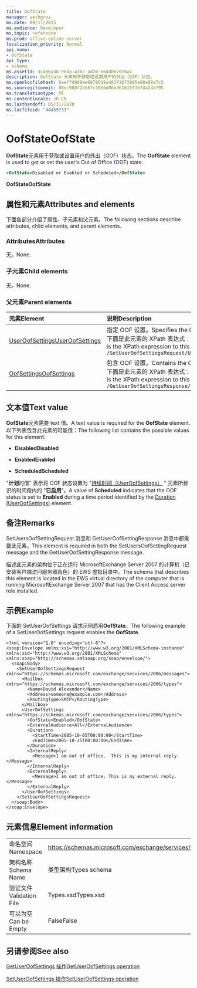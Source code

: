 ```yaml
---
title: OofState
manager: sethgros
ms.date: 09/17/2015
ms.audience: Developer
ms.topic: reference
ms.prod: office-online-server
localization_priority: Normal
api_name:
- OofState
api_type:
- schema
ms.assetid: 3c486a38-06da-4382-ad20-664d067d76ac
description: OofState 元素用于获取或设置用户的外出（OOF）状态。
ms.openlocfilehash: 6aef7d989ee6978019a483f2673895e68a88a7c5
ms.sourcegitcommit: 88ec988f2bb67c1866d06b361615f3674a24e795
ms.translationtype: MT
ms.contentlocale: zh-CN
ms.lasthandoff: 05/31/2020
ms.locfileid: "44459733"
---
```

# <a name="oofstate"></a><span data-ttu-id="3dd0a-103">OofState</span><span class="sxs-lookup"><span data-stu-id="3dd0a-103">OofState</span></span>

<span data-ttu-id="3dd0a-104">**OofState**元素用于获取或设置用户的外出（OOF）状态。</span><span class="sxs-lookup"><span data-stu-id="3dd0a-104">The **OofState** element is used to get or set the user's Out of Office (OOF) state.</span></span> 
  
```xml
<OofState>Disabled or Enabled or Scheduled</OofState>
```

 <span data-ttu-id="3dd0a-105">**OofState**</span><span class="sxs-lookup"><span data-stu-id="3dd0a-105">**OofState**</span></span>
## <a name="attributes-and-elements"></a><span data-ttu-id="3dd0a-106">属性和元素</span><span class="sxs-lookup"><span data-stu-id="3dd0a-106">Attributes and elements</span></span>

<span data-ttu-id="3dd0a-107">下面各部分介绍了属性、子元素和父元素。</span><span class="sxs-lookup"><span data-stu-id="3dd0a-107">The following sections describe attributes, child elements, and parent elements.</span></span>
  
### <a name="attributes"></a><span data-ttu-id="3dd0a-108">Attributes</span><span class="sxs-lookup"><span data-stu-id="3dd0a-108">Attributes</span></span>

<span data-ttu-id="3dd0a-109">无。</span><span class="sxs-lookup"><span data-stu-id="3dd0a-109">None.</span></span>
  
### <a name="child-elements"></a><span data-ttu-id="3dd0a-110">子元素</span><span class="sxs-lookup"><span data-stu-id="3dd0a-110">Child elements</span></span>

<span data-ttu-id="3dd0a-111">无。</span><span class="sxs-lookup"><span data-stu-id="3dd0a-111">None.</span></span>
  
### <a name="parent-elements"></a><span data-ttu-id="3dd0a-112">父元素</span><span class="sxs-lookup"><span data-stu-id="3dd0a-112">Parent elements</span></span>

|<span data-ttu-id="3dd0a-113">**元素**</span><span class="sxs-lookup"><span data-stu-id="3dd0a-113">**Element**</span></span>|<span data-ttu-id="3dd0a-114">**说明**</span><span class="sxs-lookup"><span data-stu-id="3dd0a-114">**Description**</span></span>|
|:-----|:-----|
|[<span data-ttu-id="3dd0a-115">UserOofSettings</span><span class="sxs-lookup"><span data-stu-id="3dd0a-115">UserOofSettings</span></span>](useroofsettings.md) <br/> |<span data-ttu-id="3dd0a-116">指定 OOF 设置。</span><span class="sxs-lookup"><span data-stu-id="3dd0a-116">Specifies the OOF settings.</span></span>  <br/> <span data-ttu-id="3dd0a-117">下面是此元素的 XPath 表达式： </span><span class="sxs-lookup"><span data-stu-id="3dd0a-117">The following is the XPath expression to this element:</span></span>  <br/>  `/SetUserOofSettingsRequest/UserOofSettings` <br/> |
|[<span data-ttu-id="3dd0a-118">OofSettings</span><span class="sxs-lookup"><span data-stu-id="3dd0a-118">OofSettings</span></span>](oofsettings.md) <br/> |<span data-ttu-id="3dd0a-119">包含 OOF 设置。</span><span class="sxs-lookup"><span data-stu-id="3dd0a-119">Contains the OOF settings.</span></span>  <br/> <span data-ttu-id="3dd0a-120">下面是此元素的 XPath 表达式： </span><span class="sxs-lookup"><span data-stu-id="3dd0a-120">The following is the XPath expression to this element:</span></span>  <br/>  `/GetUserOofSettingsResponse/OofSettings` <br/> |
   
## <a name="text-value"></a><span data-ttu-id="3dd0a-121">文本值</span><span class="sxs-lookup"><span data-stu-id="3dd0a-121">Text value</span></span>

<span data-ttu-id="3dd0a-122">**OofState**元素需要 text 值。</span><span class="sxs-lookup"><span data-stu-id="3dd0a-122">A text value is required for the **OofState** element.</span></span> <span data-ttu-id="3dd0a-123">以下列表包含此元素的可能值：</span><span class="sxs-lookup"><span data-stu-id="3dd0a-123">The following list contains the possible values for this element:</span></span> 
  
- <span data-ttu-id="3dd0a-124">**Disabled**</span><span class="sxs-lookup"><span data-stu-id="3dd0a-124">**Disabled**</span></span>
    
- <span data-ttu-id="3dd0a-125">**Enabled**</span><span class="sxs-lookup"><span data-stu-id="3dd0a-125">**Enabled**</span></span>
    
- <span data-ttu-id="3dd0a-126">**Scheduled**</span><span class="sxs-lookup"><span data-stu-id="3dd0a-126">**Scheduled**</span></span>
    
<span data-ttu-id="3dd0a-127">"**计划**的值" 表示将 OOF 状态设置为 "[持续时间（UserOofSettings）](duration-useroofsettings.md) " 元素所标识的时间段内的 "**已启用**"。</span><span class="sxs-lookup"><span data-stu-id="3dd0a-127">A value of **Scheduled** indicates that the OOF status is set to **Enabled** during a time period identified by the [Duration (UserOofSettings)](duration-useroofsettings.md) element.</span></span> 
  
## <a name="remarks"></a><span data-ttu-id="3dd0a-128">备注</span><span class="sxs-lookup"><span data-stu-id="3dd0a-128">Remarks</span></span>

<span data-ttu-id="3dd0a-129">SetUsersOofSettingRequest 消息和 GetUserOofSettingResponse 消息中都需要此元素。</span><span class="sxs-lookup"><span data-stu-id="3dd0a-129">This element is required in both the SetUsersOofSettingRequest message and the GetUserOofSettingResponse message.</span></span>
  
<span data-ttu-id="3dd0a-130">描述此元素的架构位于正在运行 MicrosoftExchange Server 2007 的计算机（已安装客户端访问服务器角色）的 EWS 虚拟目录中。</span><span class="sxs-lookup"><span data-stu-id="3dd0a-130">The schema that describes this element is located in the EWS virtual directory of the computer that is running MicrosoftExchange Server 2007 that has the Client Access server role installed.</span></span>
  
## <a name="example"></a><span data-ttu-id="3dd0a-131">示例</span><span class="sxs-lookup"><span data-stu-id="3dd0a-131">Example</span></span>

<span data-ttu-id="3dd0a-132">下面的 SetUserOofSettings 请求示例启用**OofState**。</span><span class="sxs-lookup"><span data-stu-id="3dd0a-132">The following example of a SetUserOofSettings request enables the **OofState**.</span></span>
  
```
<?xml version="1.0" encoding="utf-8"?>
<soap:Envelope xmlns:xsi="http://www.w3.org/2001/XMLSchema-instance" xmlns:xsd="http://www.w3.org/2001/XMLSchema" xmlns:soap="http://schemas.xmlsoap.org/soap/envelope/">
  <soap:Body>
    <SetUserOofSettingsRequest xmlns="https://schemas.microsoft.com/exchange/services/2006/messages">
      <Mailbox xmlns="https://schemas.microsoft.com/exchange/services/2006/types">
        <Name>David Alexander</Name>
        <Address>someone@example.com</Address>
        <RoutingType>SMTP</RoutingType>
      </Mailbox>
      <UserOofSettings xmlns="https://schemas.microsoft.com/exchange/services/2006/types">
        <OofState>Enabled</OofState>
        <ExternalAudience>All</ExternalAudience>
        <Duration>
          <StartTime>2005-10-05T00:00:00</StartTime>
          <EndTime>2005-10-25T00:00:00</EndTime>
        </Duration>
        <InternalReply>
          <Message>I am out of office.  This is my internal reply.</Message>
        </InternalReply>
        <ExternalReply>
          <Message>I am out of office. This is my external reply.</Message>
        </ExternalReply>
      </UserOofSettings>
    </SetUserOofSettingsRequest>
  </soap:Body>
</soap:Envelope>
```

## <a name="element-information"></a><span data-ttu-id="3dd0a-133">元素信息</span><span class="sxs-lookup"><span data-stu-id="3dd0a-133">Element information</span></span>

|||
|:-----|:-----|
|<span data-ttu-id="3dd0a-134">命名空间</span><span class="sxs-lookup"><span data-stu-id="3dd0a-134">Namespace</span></span>  <br/> |https://schemas.microsoft.com/exchange/services/2006/types  <br/> |
|<span data-ttu-id="3dd0a-135">架构名称</span><span class="sxs-lookup"><span data-stu-id="3dd0a-135">Schema Name</span></span>  <br/> |<span data-ttu-id="3dd0a-136">类型架构</span><span class="sxs-lookup"><span data-stu-id="3dd0a-136">Types schema</span></span>  <br/> |
|<span data-ttu-id="3dd0a-137">验证文件</span><span class="sxs-lookup"><span data-stu-id="3dd0a-137">Validation File</span></span>  <br/> |<span data-ttu-id="3dd0a-138">Types.xsd</span><span class="sxs-lookup"><span data-stu-id="3dd0a-138">Types.xsd</span></span>  <br/> |
|<span data-ttu-id="3dd0a-139">可以为空</span><span class="sxs-lookup"><span data-stu-id="3dd0a-139">Can be Empty</span></span>  <br/> |<span data-ttu-id="3dd0a-140">False</span><span class="sxs-lookup"><span data-stu-id="3dd0a-140">False</span></span>  <br/> |
   
## <a name="see-also"></a><span data-ttu-id="3dd0a-141">另请参阅</span><span class="sxs-lookup"><span data-stu-id="3dd0a-141">See also</span></span>



[<span data-ttu-id="3dd0a-142">GetUserOofSettings 操作</span><span class="sxs-lookup"><span data-stu-id="3dd0a-142">GetUserOofSettings operation</span></span>](getuseroofsettings-operation.md)
  
[<span data-ttu-id="3dd0a-143">SetUserOofSettings 操作</span><span class="sxs-lookup"><span data-stu-id="3dd0a-143">SetUserOofSettings operation</span></span>](setuseroofsettings-operation.md)

